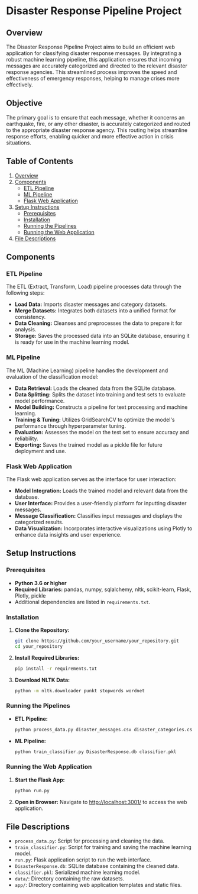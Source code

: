 # Disaster Response Pipeline Project

## Overview

The Disaster Response Pipeline Project aims to build an efficient web application for classifying disaster response messages. By integrating a robust machine learning pipeline, this application ensures that incoming messages are accurately categorized and directed to the relevant disaster response agencies. This streamlined process improves the speed and effectiveness of emergency responses, helping to manage crises more effectively.

## Objective
The primary goal is to ensure that each message, whether it concerns an earthquake, fire, or any other disaster, is accurately categorized and routed to the appropriate disaster response agency. This routing helps streamline response efforts, enabling quicker and more effective action in crisis situations.


## Table of Contents
1. [Overview](#overview)
2. [Components](#components)
   - [ETL Pipeline](#etl-pipeline)
   - [ML Pipeline](#ml-pipeline)
   - [Flask Web Application](#flask-web-application)
3. [Setup Instructions](#setup-instructions)
   - [Prerequisites](#prerequisites)
   - [Installation](#installation)
   - [Running the Pipelines](#running-the-pipelines)
   - [Running the Web Application](#running-the-web-application)
4. [File Descriptions](#file-descriptions)

## Components

### ETL Pipeline

The ETL (Extract, Transform, Load) pipeline processes data through the following steps:

- **Load Data:** Imports disaster messages and category datasets.
- **Merge Datasets:** Integrates both datasets into a unified format for consistency.
- **Data Cleaning:** Cleanses and preprocesses the data to prepare it for analysis.
- **Storage:** Saves the processed data into an SQLite database, ensuring it is ready for use in the machine learning model.

### ML Pipeline

The ML (Machine Learning) pipeline handles the development and evaluation of the classification model:

- **Data Retrieval:** Loads the cleaned data from the SQLite database.
- **Data Splitting:** Splits the dataset into training and test sets to evaluate model performance.
- **Model Building:** Constructs a pipeline for text processing and machine learning.
- **Training & Tuning:** Utilizes GridSearchCV to optimize the model's performance through hyperparameter tuning.
- **Evaluation:** Assesses the model on the test set to ensure accuracy and reliability.
- **Exporting:** Saves the trained model as a pickle file for future deployment and use.

### Flask Web Application

The Flask web application serves as the interface for user interaction:

- **Model Integration:** Loads the trained model and relevant data from the database.
- **User Interface:** Provides a user-friendly platform for inputting disaster messages.
- **Message Classification:** Classifies input messages and displays the categorized results.
- **Data Visualization:** Incorporates interactive visualizations using Plotly to enhance data insights and user experience.

## Setup Instructions

### Prerequisites

- **Python 3.6 or higher**
- **Required Libraries:** pandas, numpy, sqlalchemy, nltk, scikit-learn, Flask, Plotly, pickle
- Additional dependencies are listed in `requirements.txt`.

### Installation

1. **Clone the Repository:**
    ```bash
    git clone https://github.com/your_username/your_repository.git
    cd your_repository
    ```

2. **Install Required Libraries:**
    ```bash
    pip install -r requirements.txt
    ```

3. **Download NLTK Data:**
    ```bash
    python -m nltk.downloader punkt stopwords wordnet
    ```

### Running the Pipelines

- **ETL Pipeline:**
    ```bash
    python process_data.py disaster_messages.csv disaster_categories.csv DisasterResponse.db
    ```

- **ML Pipeline:**
    ```bash
    python train_classifier.py DisasterResponse.db classifier.pkl
    ```

### Running the Web Application

1. **Start the Flask App:**
    ```bash
    python run.py
    ```

2. **Open in Browser:**
    Navigate to [http://localhost:3001/](http://localhost:3001/) to access the web application.

## File Descriptions

- `process_data.py`: Script for processing and cleaning the data.
- `train_classifier.py`: Script for training and saving the machine learning model.
- `run.py`: Flask application script to run the web interface.
- `DisasterResponse.db`: SQLite database containing the cleaned data.
- `classifier.pkl`: Serialized machine learning model.
- `data/`: Directory containing the raw datasets.
- `app/`: Directory containing web application templates and static files.

